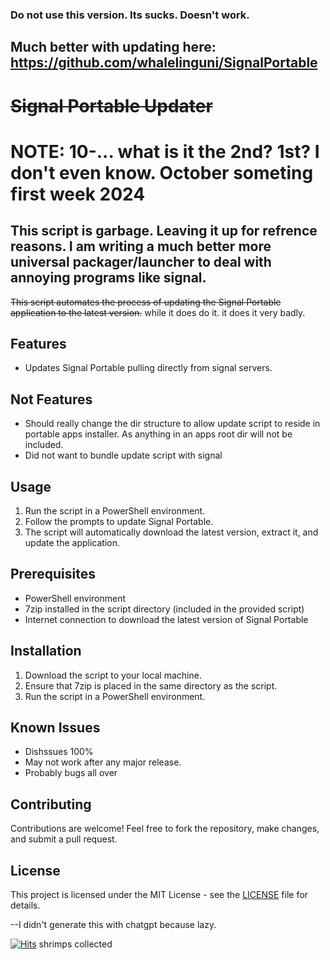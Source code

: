 ### Do not use this version. Its sucks. Doesn't work.
## Much better with updating here: https://github.com/whalelinguni/SignalPortable


# ~~Signal Portable Updater~~

# NOTE: 10-... what is it the 2nd? 1st? I don't even know. October someting first week 2024
## This script is garbage. Leaving it up for refrence reasons. I am writing a much better more universal packager/launcher to deal with annoying programs like signal. 



~~This script automates the process of updating the Signal Portable application to the latest version.~~ while it does do it. it does it very badly. 

## Features

- Updates Signal Portable pulling directly from signal servers.

## Not Features
  - Should really change the dir structure to allow update script to reside in portable apps installer. As anything in an apps root dir will not be included.
  - Did not want to bundle update script with signal

## Usage

1. Run the script in a PowerShell environment.
2. Follow the prompts to update Signal Portable.
3. The script will automatically download the latest version, extract it, and update the application.

## Prerequisites

- PowerShell environment
- 7zip installed in the script directory (included in the provided script)
- Internet connection to download the latest version of Signal Portable

## Installation

1. Download the script to your local machine.
2. Ensure that 7zip is placed in the same directory as the script.
3. Run the script in a PowerShell environment.

## Known Issues

  - Dishssues 100%
  - May not work after any major release.
  - Probably bugs all over

## Contributing

Contributions are welcome! Feel free to fork the repository, make changes, and submit a pull request.

## License

This project is licensed under the MIT License - see the [LICENSE](LICENSE) file for details.

--I didn't generate this with chatgpt because lazy.

[![Hits](https://hits.seeyoufarm.com/api/count/incr/badge.svg?url=https%3A%2F%2Fgithub.com%2Fwhalelinguni%2FSignal-Portable&count_bg=%2379C83D&title_bg=%23555555&icon=&icon_color=%23E7E7E7&title=shrimps&edge_flat=false)](https://hits.seeyoufarm.com)
shrimps collected
